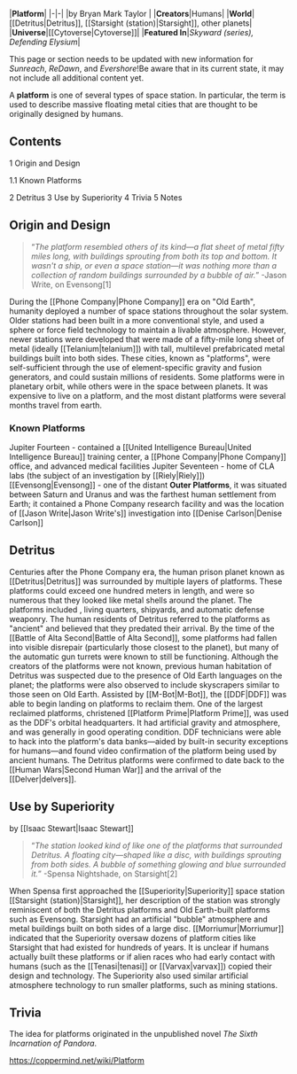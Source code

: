 |**Platform**|
|-|-|
|by  Bryan Mark Taylor |
|**Creators**|Humans|
|**World**|[[Detritus\|Detritus]], [[Starsight (station)\|Starsight]], other planets|
|**Universe**|[[Cytoverse\|Cytoverse]]|
|**Featured In**|*Skyward (series), Defending Elysium*|

This page or section needs to be updated with new information for *Sunreach*, *ReDawn*, and *Evershore*!Be aware that in its current state, it may not include all additional content yet.

A **platform** is one of several types of space station. In particular, the term is used to describe massive floating metal cities that are thought to be originally designed by humans.

## Contents

1 Origin and Design

1.1 Known Platforms


2 Detritus
3 Use by Superiority
4 Trivia
5 Notes


## Origin and Design
>“*The platform resembled others of its kind—a flat sheet of metal fifty miles long, with buildings sprouting from both its top and bottom. It wasn't a ship, or even a space station—it was nothing more than a collection of random buildings surrounded by a bubble of air.*”
\-Jason Write, on Evensong[1]


During the [[Phone Company\|Phone Company]] era on "Old Earth", humanity deployed a number of space stations throughout the solar system. Older stations had been built in a more conventional style, and used a sphere or force field technology to maintain a livable atmosphere. However, newer stations were developed that were made of a fifty-mile long sheet of metal (ideally [[Telanium\|telanium]]) with tall, multilevel prefabricated metal buildings built into both sides. These cities, known as "platforms", were self-sufficient through the use of element-specific gravity and fusion generators, and could sustain millions of residents. Some platforms were in planetary orbit, while others were in the space between planets. It was expensive to live on a platform, and the most distant platforms were several months travel from earth.

### Known Platforms
Jupiter Fourteen - contained a [[United Intelligence Bureau\|United Intelligence Bureau]] training center, a [[Phone Company\|Phone Company]] office, and advanced medical facilities
Jupiter Seventeen - home of CLA labs (the subject of an investigation by [[Riely\|Riely]])
[[Evensong\|Evensong]] - one of the distant **Outer Platforms**, it was situated between Saturn and Uranus and was the farthest human settlement from Earth; it contained a Phone Company research facility and was the location of [[Jason Write\|Jason Write's]] investigation into [[Denise Carlson\|Denise Carlson]]
## Detritus
Centuries after the Phone Company era, the human prison planet known as [[Detritus\|Detritus]] was surrounded by multiple layers of platforms. These platforms could exceed one hundred meters in length, and were so numerous that they looked like metal shells around the planet. The platforms included , living quarters, shipyards, and automatic defense weaponry. The human residents of Detritus referred to the platforms as "ancient" and believed that they predated their arrival. By the time of the [[Battle of Alta Second\|Battle of Alta Second]], some platforms had fallen into visible disrepair (particularly those closest to the planet), but many of the automatic gun turrets were known to still be functioning. Although the creators of the platforms were not known, previous human habitation of Detritus was suspected due to the presence of Old Earth languages on the planet; the platforms were also observed to include skyscrapers similar to those seen on Old Earth.
Assisted by [[M-Bot\|M-Bot]], the [[DDF\|DDF]] was able to begin landing on platforms to reclaim them. One of the largest reclaimed platforms, christened [[Platform Prime\|Platform Prime]], was used as the DDF's orbital headquarters. It had artificial gravity and atmosphere, and was generally in good operating condition. DDF technicians were able to hack into the platform's data banks—aided by built-in security exceptions for humans—and found video confirmation of the platform being used by ancient humans. The Detritus platforms were confirmed to date back to the [[Human Wars\|Second Human War]] and the arrival of the [[Delver\|delvers]].

## Use by Superiority
 by [[Isaac Stewart\|Isaac Stewart]]
>“*The station looked kind of like one of the platforms that surrounded Detritus. A floating city—shaped like a disc, with buildings sprouting from both sides. A bubble of something glowing and blue surrounded it.*”
\-Spensa Nightshade, on Starsight[2]


When Spensa first approached the [[Superiority\|Superiority]] space station [[Starsight (station)\|Starsight]], her description of the station was strongly reminiscent of both the Detritus platforms and Old Earth-built platforms such as Evensong. Starsight had an artificial "bubble" atmosphere and metal buildings built on both sides of a large disc. [[Morriumur\|Morriumur]] indicated that the Superiority oversaw dozens of platform cities like Starsight that had existed for hundreds of years. It is unclear if humans actually built these platforms or if alien races who had early contact with humans (such as the [[Tenasi\|tenasi]] or [[Varvax\|varvax]]) copied their design and technology. The Superiority also used similar artificial atmosphere technology to run smaller platforms, such as mining stations.

## Trivia
The idea for platforms originated in the unpublished novel *The Sixth Incarnation of Pandora*.


https://coppermind.net/wiki/Platform